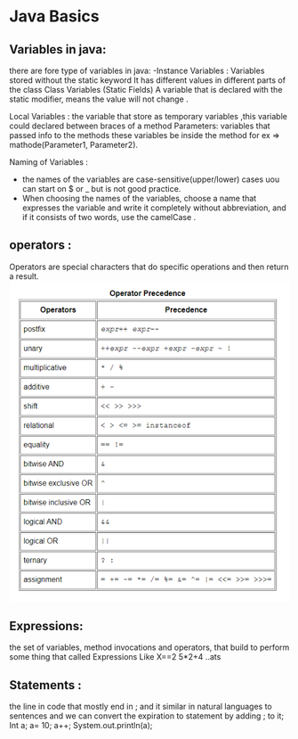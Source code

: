 # Java Basics
## Variables in java: 
there are fore type of variables in java:
-Instance Variables : Variables stored without the static keyword It has different values in different parts of the class
Class Variables (Static Fields) A  variable that is declared with the static modifier, means the value will not change  .

Local Variables :   the variable that store as temporary variables ,this variable could  declared between braces of a method
Parameters: variables that passed info to  the methods these variables be inside the method  for ex => mathode(Parameter1, Parameter2).

Naming of Variables :
-  the names  of the variables are case-sensitive(upper/lower) cases uou can start on $ or _ but is not good practice.
- When choosing the names of the variables, choose a name that expresses the variable and write it completely without abbreviation, and if it consists of two words, use the camelCase .

## operators : 
 Operators are special characters that do specific operations and then return a result.
 ![The San Juan Mountains are beautiful!](/ass/operatores.png "San Juan Mountains")


## Expressions: 
the set of variables, method invocations and operators, that build to perform some thing that called Expressions
Like 
X==2
5*2+4 
..ats

## Statements :
the line in code that mostly end in ; and it similar in natural languages to sentences and we can convert the expiration to statement by adding ; to it;
Int a; 
a= 10;
a++;
System.out.println(a);



